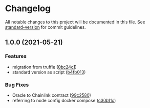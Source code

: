 # Changelog

All notable changes to this project will be documented in this file. See [standard-version](https://github.com/conventional-changelog/standard-version) for commit guidelines.

## 1.0.0 (2021-05-21)


### Features

* migration from truffle ([0bc24c1](https://github.com/Stacktical/stacktical-developer-toolkit/commit/0bc24c12792637d9d178f3c4ae2db2cd87b41ba2))
* standard version as script ([b4fb013](https://github.com/Stacktical/stacktical-developer-toolkit/commit/b4fb013d7a5495a7030d730ea9722ce58b108c53))


### Bug Fixes

* Oracle to Chainlink contract ([99c2580](https://github.com/Stacktical/stacktical-developer-toolkit/commit/99c2580178eb8065a182283425c8ddab00399de1))
* referring to node config docker compose ([c30b11c](https://github.com/Stacktical/stacktical-developer-toolkit/commit/c30b11c1c37132592ab54b30ef64ddc56b90049a))
